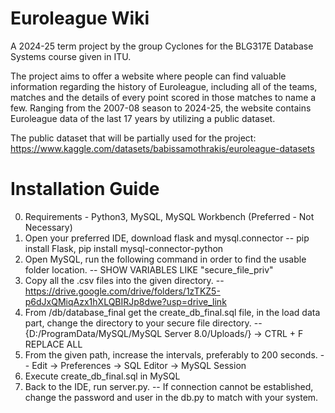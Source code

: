 # Euroleague Wiki
A 2024-25 term project by the group Cyclones for the BLG317E Database Systems course given in ITU.

The project aims to offer a website where people can find valuable information regarding the history of Euroleague, including all of the teams, matches and the details of every point scored in those matches to name a few. Ranging from the 2007-08 season to 2024-25, the website contains Euroleague data of the last 17 years by utilizing a public dataset.

The public dataset that will be partially used for the project: https://www.kaggle.com/datasets/babissamothrakis/euroleague-datasets

# Installation Guide

0. Requirements - Python3, MySQL, MySQL Workbench (Preferred - Not Necessary)
1. Open your preferred IDE, download flask and mysql.connector
-- pip install Flask, pip install mysql-connector-python
2. Open MySQL, run the following command in order to find the usable folder location.
-- SHOW VARIABLES LIKE "secure_file_priv"
3. Copy all the .csv files into the given directory.
-- https://drive.google.com/drive/folders/1zTKZ5-p6dJxQMiqAzx1hXLQBIRJp8dwe?usp=drive_link
4. From /db/database_final get the create_db_final.sql file, in the load data part, change the directory to your secure file directory.
-- {D:/ProgramData/MySQL/MySQL Server 8.0/Uploads/} -> CTRL + F REPLACE ALL
5. From the given path, increase the intervals, preferably to 200 seconds.
-- Edit -> Preferences -> SQL Editor -> MySQL Session
6. Execute create_db_final.sql in MySQL
7. Back to the IDE, run server.py.
-- If connection cannot be established, change the password and user in the db.py to match with your system.

